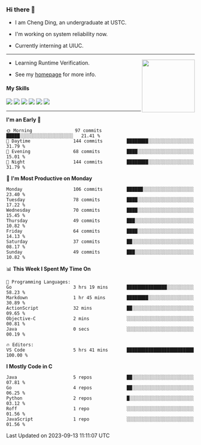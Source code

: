 ### Hi there 👋

* I am Cheng Ding, an undergraduate at USTC.
  
* I'm working on system reliability now.

* Currently interning at UIUC.

---

<img align="right" height="141" src="https://stats-of-repos-onds.vercel.app/api?username=IrisesD&theme=tokyonight&show_icons=true&count_private=true">

-  Learning Runtime Verification.

-  See my [homepage](https://irisesd.github.io) for more info.

#### My Skills

![](https://img.shields.io/badge/C++-65318e?logo=cplusplus&logoColor=fff)
![](https://img.shields.io/badge/Python-3e74a2?logo=python&logoColor=fff)
![](https://img.shields.io/badge/C-5654a2?logo=c&logoColor=fff)
![](https://img.shields.io/badge/Go-00aaff?logo=go&logoColor=fff)
![](https://img.shields.io/badge/Docker-0088ff?logo=docker&logoColor=fff)
![](https://img.shields.io/badge/Apache-D22128?logo=apache&logoColor=fff)

---
<!--START_SECTION:waka-->
**I'm an Early 🐤** 

```text
🌞 Morning                97 commits          █████░░░░░░░░░░░░░░░░░░░░   21.41 % 
🌆 Daytime                144 commits         ████████░░░░░░░░░░░░░░░░░   31.79 % 
🌃 Evening                68 commits          ████░░░░░░░░░░░░░░░░░░░░░   15.01 % 
🌙 Night                  144 commits         ████████░░░░░░░░░░░░░░░░░   31.79 % 
```
📅 **I'm Most Productive on Monday** 

```text
Monday                   106 commits         ██████░░░░░░░░░░░░░░░░░░░   23.40 % 
Tuesday                  78 commits          ████░░░░░░░░░░░░░░░░░░░░░   17.22 % 
Wednesday                70 commits          ████░░░░░░░░░░░░░░░░░░░░░   15.45 % 
Thursday                 49 commits          ███░░░░░░░░░░░░░░░░░░░░░░   10.82 % 
Friday                   64 commits          ████░░░░░░░░░░░░░░░░░░░░░   14.13 % 
Saturday                 37 commits          ██░░░░░░░░░░░░░░░░░░░░░░░   08.17 % 
Sunday                   49 commits          ███░░░░░░░░░░░░░░░░░░░░░░   10.82 % 
```


📊 **This Week I Spent My Time On** 

```text
💬 Programming Languages: 
Go                       3 hrs 19 mins       ███████████████░░░░░░░░░░   58.23 % 
Markdown                 1 hr 45 mins        ████████░░░░░░░░░░░░░░░░░   30.89 % 
ActionScript             32 mins             ██░░░░░░░░░░░░░░░░░░░░░░░   09.65 % 
Objective-C              2 mins              ░░░░░░░░░░░░░░░░░░░░░░░░░   00.81 % 
Java                     0 secs              ░░░░░░░░░░░░░░░░░░░░░░░░░   00.19 % 

🔥 Editors: 
VS Code                  5 hrs 41 mins       █████████████████████████   100.00 % 
```

**I Mostly Code in C** 

```text
Java                     5 repos             ██░░░░░░░░░░░░░░░░░░░░░░░   07.81 % 
Go                       4 repos             ██░░░░░░░░░░░░░░░░░░░░░░░   06.25 % 
Python                   2 repos             █░░░░░░░░░░░░░░░░░░░░░░░░   03.12 % 
Roff                     1 repo              ░░░░░░░░░░░░░░░░░░░░░░░░░   01.56 % 
JavaScript               1 repo              ░░░░░░░░░░░░░░░░░░░░░░░░░   01.56 % 
```




 Last Updated on 2023-09-13 11:11:07 UTC
<!--END_SECTION:waka-->
